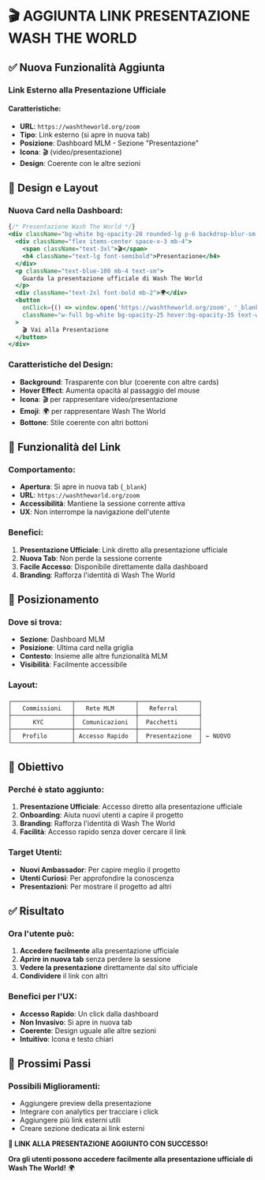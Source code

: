 # 🎬 AGGIUNTA LINK PRESENTAZIONE WASH THE WORLD

## ✅ **Nuova Funzionalità Aggiunta**

### **Link Esterno alla Presentazione Ufficiale**

#### **Caratteristiche:**
- **URL**: `https://washtheworld.org/zoom`
- **Tipo**: Link esterno (si apre in nuova tab)
- **Posizione**: Dashboard MLM - Sezione "Presentazione"
- **Icona**: 🎬 (video/presentazione)
- **Design**: Coerente con le altre sezioni

## 🎨 **Design e Layout**

### **Nuova Card nella Dashboard:**
```jsx
{/* Presentazione Wash The World */}
<div className="bg-white bg-opacity-20 rounded-lg p-6 backdrop-blur-sm hover:bg-opacity-30 transition-all duration-200">
  <div className="flex items-center space-x-3 mb-4">
    <span className="text-3xl">🎬</span>
    <h4 className="text-lg font-semibold">Presentazione</h4>
  </div>
  <p className="text-blue-100 mb-4 text-sm">
    Guarda la presentazione ufficiale di Wash The World
  </p>
  <div className="text-2xl font-bold mb-2">🌍</div>
  <button
    onClick={() => window.open('https://washtheworld.org/zoom', '_blank')}
    className="w-full bg-white bg-opacity-25 hover:bg-opacity-35 text-white font-medium py-2 px-4 rounded-lg transition-all duration-200 transform hover:scale-105"
  >
    🎬 Vai alla Presentazione
  </button>
</div>
```

### **Caratteristiche del Design:**
- **Background**: Trasparente con blur (coerente con altre cards)
- **Hover Effect**: Aumenta opacità al passaggio del mouse
- **Icona**: 🎬 per rappresentare video/presentazione
- **Emoji**: 🌍 per rappresentare Wash The World
- **Bottone**: Stile coerente con altri bottoni

## 🔗 **Funzionalità del Link**

### **Comportamento:**
- **Apertura**: Si apre in nuova tab (`_blank`)
- **URL**: `https://washtheworld.org/zoom`
- **Accessibilità**: Mantiene la sessione corrente attiva
- **UX**: Non interrompe la navigazione dell'utente

### **Benefici:**
1. **Presentazione Ufficiale**: Link diretto alla presentazione ufficiale
2. **Nuova Tab**: Non perde la sessione corrente
3. **Facile Accesso**: Disponibile direttamente dalla dashboard
4. **Branding**: Rafforza l'identità di Wash The World

## 📍 **Posizionamento**

### **Dove si trova:**
- **Sezione**: Dashboard MLM
- **Posizione**: Ultima card nella griglia
- **Contesto**: Insieme alle altre funzionalità MLM
- **Visibilità**: Facilmente accessibile

### **Layout:**
```
┌─────────────────┬─────────────────┬─────────────────┐
│   Commissioni   │   Rete MLM      │   Referral      │
├─────────────────┼─────────────────┼─────────────────┤
│      KYC        │  Comunicazioni  │  Pacchetti      │
├─────────────────┼─────────────────┼─────────────────┤
│   Profilo       │ Accesso Rapido  │  Presentazione  │ ← NUOVO
└─────────────────┴─────────────────┴─────────────────┘
```

## 🎯 **Obiettivo**

### **Perché è stato aggiunto:**
1. **Presentazione Ufficiale**: Accesso diretto alla presentazione ufficiale
2. **Onboarding**: Aiuta nuovi utenti a capire il progetto
3. **Branding**: Rafforza l'identità di Wash The World
4. **Facilità**: Accesso rapido senza dover cercare il link

### **Target Utenti:**
- **Nuovi Ambassador**: Per capire meglio il progetto
- **Utenti Curiosi**: Per approfondire la conoscenza
- **Presentazioni**: Per mostrare il progetto ad altri

## ✅ **Risultato**

### **Ora l'utente può:**
1. **Accedere facilmente** alla presentazione ufficiale
2. **Aprire in nuova tab** senza perdere la sessione
3. **Vedere la presentazione** direttamente dal sito ufficiale
4. **Condividere** il link con altri

### **Benefici per l'UX:**
- **Accesso Rapido**: Un click dalla dashboard
- **Non Invasivo**: Si apre in nuova tab
- **Coerente**: Design uguale alle altre sezioni
- **Intuitivo**: Icona e testo chiari

## 🚀 **Prossimi Passi**

### **Possibili Miglioramenti:**
- Aggiungere preview della presentazione
- Integrare con analytics per tracciare i click
- Aggiungere più link esterni utili
- Creare sezione dedicata ai link esterni

**🎉 LINK ALLA PRESENTAZIONE AGGIUNTO CON SUCCESSO!**

**Ora gli utenti possono accedere facilmente alla presentazione ufficiale di Wash The World!** 🌍 